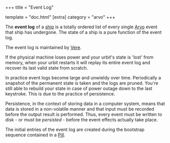 +++
title = "Event Log"

template = "doc.html"
[extra]
category = "arvo"
+++

The **event log** of a [ship](../ship) is a totally ordered list of every single [Arvo](../arvo) event that ship has undergone. The state of a ship is a pure function of the event log.

The event log is maintained by [Vere](../vere).

If the physical machine loses power and your urbit's state is 'lost' from memory, when your urbit restarts it will replay its entire event log and recover its last valid state from scratch.

In practice event logs become large and unwieldy over time. Periodically a snapshot of the permanent state is taken and the logs are pruned. You're still able to rebuild your state in case of power outage down to the last keystroke. This is due to the practice of persistence.

Persistence, in the context of storing data in a computer system, means that data is stored in a non-volatile manner and that input must be recorded before the output result is performed. Thus, every event must be written to disk - or must be _persisted_ - before the event effects actually take place.

The initial entries of the event log are created during the bootstrap sequence contained in a [Pill](../pill).
